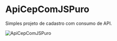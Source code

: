 # ApiCepComJSPuro
Simples projeto de cadastro com consumo de API. 


![ApiCepComJSPuro](https://user-images.githubusercontent.com/65515537/171251595-23ff2264-8d3f-4c12-a350-0987c839fe2c.gif)

